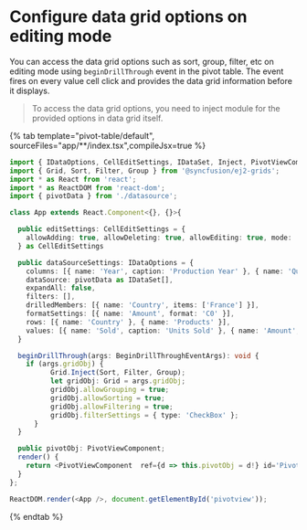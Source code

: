 # Configure data grid options on editing mode

You can access the data grid options such as sort, group, filter, etc on editing mode using `beginDrillThrough` event in the pivot table. The event fires on every value cell click and provides the data grid information before it displays.

> To access the data grid options, you need to inject module for the provided options in data grid itself.

{% tab template="pivot-table/default", sourceFiles="app/**/index.tsx",compileJsx=true %}

```typescript
import { IDataOptions, CellEditSettings, IDataSet, Inject, PivotViewComponent, BeginDrillThroughEventArgs } from '@syncfusion/ej2-react-pivotview';
import { Grid, Sort, Filter, Group } from '@syncfusion/ej2-grids';
import * as React from 'react';
import * as ReactDOM from 'react-dom';
import { pivotData } from './datasource';

class App extends React.Component<{}, {}>{

  public editSettings: CellEditSettings = {
    allowAdding: true, allowDeleting: true, allowEditing: true, mode: 'Normal'
  } as CellEditSettings

  public dataSourceSettings: IDataOptions = {
    columns: [{ name: 'Year', caption: 'Production Year' }, { name: 'Quarter' }],
    dataSource: pivotData as IDataSet[],
    expandAll: false,
    filters: [],
    drilledMembers: [{ name: 'Country', items: ['France'] }],
    formatSettings: [{ name: 'Amount', format: 'C0' }],
    rows: [{ name: 'Country' }, { name: 'Products' }],
    values: [{ name: 'Sold', caption: 'Units Sold' }, { name: 'Amount', caption: 'Sold Amount' }]
  }

  beginDrillThrough(args: BeginDrillThroughEventArgs): void {
    if (args.gridObj) {
          Grid.Inject(Sort, Filter, Group);
          let gridObj: Grid = args.gridObj;
          gridObj.allowGrouping = true;
          gridObj.allowSorting = true;
          gridObj.allowFiltering = true;
          gridObj.filterSettings = { type: 'CheckBox' };
      }
  }

  public pivotObj: PivotViewComponent;
  render() {
    return <PivotViewComponent  ref={d => this.pivotObj = d!} id='PivotView' height={350} dataSourceSettings={this.dataSourceSettings} editSettings={this.editSettings} beginDrillThrough={this.beginDrillThrough.bind(this)}></PivotViewComponent>
  }
};

ReactDOM.render(<App />, document.getElementById('pivotview'));
```

{% endtab %}
